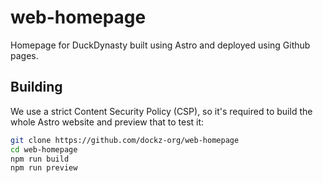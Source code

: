 # web-homepage

Homepage for DuckDynasty built using Astro and deployed using Github pages. 


## Building

We use a strict Content Security Policy (CSP), so it's required to build the whole Astro website and preview that to test it:

```bash
git clone https://github.com/dockz-org/web-homepage
cd web-homepage
npm run build
npm run preview
```
